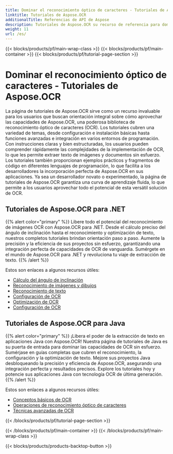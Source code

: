 ```yaml
---
title: Dominar el reconocimiento óptico de caracteres - Tutoriales de Aspose.OCR
linktitle: Tutoriales de Aspose.OCR
additionalTitle: Referencias de API de Aspose
description: Tutoriales de Aspose.OCR su recurso de referencia para dominar el reconocimiento óptico de caracteres con instrucciones claras y ejemplos prácticos en varios idiomas.
weight: 11
url: /es/
---
```


{{< blocks/products/pf/main-wrap-class >}}
{{< blocks/products/pf/main-container >}}
{{< blocks/products/pf/tutorial-page-section >}}

# Dominar el reconocimiento óptico de caracteres - Tutoriales de Aspose.OCR


La página de tutoriales de Aspose.OCR sirve como un recurso invaluable para los usuarios que buscan orientación integral sobre cómo aprovechar las capacidades de Aspose.OCR, una poderosa biblioteca de reconocimiento óptico de caracteres (OCR). Los tutoriales cubren una variedad de temas, desde configuración e instalación básicas hasta funciones avanzadas e integración en varios entornos de programación. Con instrucciones claras y bien estructuradas, los usuarios pueden comprender rápidamente las complejidades de la implementación de OCR, lo que les permite extraer texto de imágenes y documentos sin esfuerzo. Los tutoriales también proporcionan ejemplos prácticos y fragmentos de código en diferentes lenguajes de programación, lo que facilita a los desarrolladores la incorporación perfecta de Aspose.OCR en sus aplicaciones. Ya sea un desarrollador novato o experimentado, la página de tutoriales de Aspose.OCR garantiza una curva de aprendizaje fluida, lo que permite a los usuarios aprovechar todo el potencial de esta versátil solución de OCR.

## Tutoriales de Aspose.OCR para .NET
{{% alert color="primary" %}}
Libere todo el potencial del reconocimiento de imágenes OCR con Aspose.OCR para .NET. Desde el cálculo preciso del ángulo de inclinación hasta el reconocimiento y optimización de texto, nuestros completos tutoriales brindan orientación paso a paso. Aumente la precisión y la eficiencia de sus proyectos sin esfuerzo, garantizando una integración perfecta de capacidades de OCR de vanguardia. Sumérgete en el mundo de Aspose.OCR para .NET y revoluciona tu viaje de extracción de texto.
{{% /alert %}}

Estos son enlaces a algunos recursos útiles:
 
- [Cálculo del ángulo de inclinación](./net/skew-angle-calculation/)
- [Reconocimiento de imágenes y dibujos](./net/image-and-drawing-recognition/)
- [Reconocimiento de texto](./net/text-recognition/)
- [Configuración de OCR](./net/ocr-configuration/)
- [Optimización de OCR](./net/ocr-optimization/)
- [Configuración de OCR](./net/ocr-settings/)


## Tutoriales de Aspose.OCR para Java
{{% alert color="primary" %}}
¡Libera el poder de la extracción de texto en aplicaciones Java con Aspose.OCR! Nuestra página de tutoriales de Java es su puerta de entrada para dominar las capacidades de OCR sin esfuerzo. Sumérjase en guías completas que cubren el reconocimiento, la configuración y la optimización de texto. Mejore sus proyectos Java desbloqueando la precisión y eficiencia de Aspose.OCR, asegurando una integración perfecta y resultados precisos. Explore los tutoriales hoy y potencie sus aplicaciones Java con tecnología OCR de última generación.
{{% /alert %}}

Estos son enlaces a algunos recursos útiles:
 
- [Conceptos básicos de OCR](./java/ocr-basics/)
- [Operaciones de reconocimiento óptico de caracteres](./java/ocr-operations/)
- [Técnicas avanzadas de OCR](./java/advanced-ocr-techniques/)




{{< /blocks/products/pf/tutorial-page-section >}}

{{< /blocks/products/pf/main-container >}}
{{< /blocks/products/pf/main-wrap-class >}}

{{< blocks/products/products-backtop-button >}}

